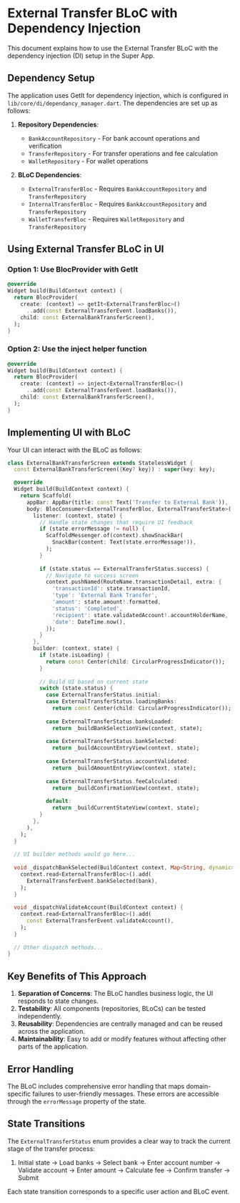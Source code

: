 # External Transfer BLoC with Dependency Injection

This document explains how to use the External Transfer BLoC with the dependency injection (DI) setup in the Super App.

## Dependency Setup

The application uses GetIt for dependency injection, which is configured in `lib/core/di/dependancy_manager.dart`. The dependencies are set up as follows:

1. **Repository Dependencies**:
   - `BankAccountRepository` - For bank account operations and verification
   - `TransferRepository` - For transfer operations and fee calculation
   - `WalletRepository` - For wallet operations

2. **BLoC Dependencies**:
   - `ExternalTransferBloc` - Requires `BankAccountRepository` and `TransferRepository`
   - `InternalTransferBloc` - Requires `BankAccountRepository` and `TransferRepository`
   - `WalletTransferBloc` - Requires `WalletRepository` and `TransferRepository`

## Using External Transfer BLoC in UI

### Option 1: Use BlocProvider with GetIt

```dart
@override
Widget build(BuildContext context) {
  return BlocProvider(
    create: (context) => getIt<ExternalTransferBloc>()
      ..add(const ExternalTransferEvent.loadBanks()),
    child: const ExternalBankTransferScreen(),
  );
}
```

### Option 2: Use the inject helper function

```dart
@override
Widget build(BuildContext context) {
  return BlocProvider(
    create: (context) => inject<ExternalTransferBloc>()
      ..add(const ExternalTransferEvent.loadBanks()),
    child: const ExternalBankTransferScreen(),
  );
}
```

## Implementing UI with BLoC

Your UI can interact with the BLoC as follows:

```dart
class ExternalBankTransferScreen extends StatelessWidget {
  const ExternalBankTransferScreen({Key? key}) : super(key: key);

  @override
  Widget build(BuildContext context) {
    return Scaffold(
      appBar: AppBar(title: const Text('Transfer to External Bank')),
      body: BlocConsumer<ExternalTransferBloc, ExternalTransferState>(
        listener: (context, state) {
          // Handle state changes that require UI feedback
          if (state.errorMessage != null) {
            ScaffoldMessenger.of(context).showSnackBar(
              SnackBar(content: Text(state.errorMessage!)),
            );
          }
          
          if (state.status == ExternalTransferStatus.success) {
            // Navigate to success screen
            context.pushNamed(RouteName.transactionDetail, extra: {
              'transactionId': state.transactionId,
              'type': 'External Bank Transfer',
              'amount': state.amount!.formatted,
              'status': 'Completed',
              'recipient': state.validatedAccount!.accountHolderName,
              'date': DateTime.now(),
            });
          }
        },
        builder: (context, state) {
          if (state.isLoading) {
            return const Center(child: CircularProgressIndicator());
          }
          
          // Build UI based on current state
          switch (state.status) {
            case ExternalTransferStatus.initial:
            case ExternalTransferStatus.loadingBanks:
              return const Center(child: CircularProgressIndicator());
              
            case ExternalTransferStatus.banksLoaded:
              return _buildBankSelectionView(context, state);
              
            case ExternalTransferStatus.bankSelected:
              return _buildAccountEntryView(context, state);
              
            case ExternalTransferStatus.accountValidated:
              return _buildAmountEntryView(context, state);
              
            case ExternalTransferStatus.feeCalculated:
              return _buildConfirmationView(context, state);
              
            default:
              return _buildCurrentStateView(context, state);
          }
        },
      ),
    );
  }
  
  // UI builder methods would go here...
  
  void _dispatchBankSelected(BuildContext context, Map<String, dynamic> bank) {
    context.read<ExternalTransferBloc>().add(
      ExternalTransferEvent.bankSelected(bank),
    );
  }
  
  void _dispatchValidateAccount(BuildContext context) {
    context.read<ExternalTransferBloc>().add(
      const ExternalTransferEvent.validateAccount(),
    );
  }
  
  // Other dispatch methods...
}
```

## Key Benefits of This Approach

1. **Separation of Concerns**: The BLoC handles business logic, the UI responds to state changes.
2. **Testability**: All components (repositories, BLoCs) can be tested independently.
3. **Reusability**: Dependencies are centrally managed and can be reused across the application.
4. **Maintainability**: Easy to add or modify features without affecting other parts of the application.

## Error Handling

The BLoC includes comprehensive error handling that maps domain-specific failures to user-friendly messages. These errors are accessible through the `errorMessage` property of the state.

## State Transitions

The `ExternalTransferStatus` enum provides a clear way to track the current stage of the transfer process:

1. Initial state → Load banks → Select bank → Enter account number → Validate account → Enter amount → Calculate fee → Confirm transfer → Submit

Each state transition corresponds to a specific user action and BLoC event. 